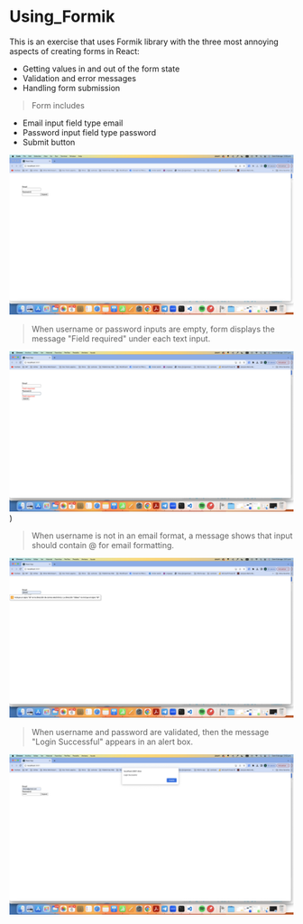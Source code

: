 # Using_Formik
This is an exercise that uses Formik library with the three most annoying aspects of creating forms in React:  

- Getting values in and out of the form state
- Validation and error messages
- Handling form submission

>  Form includes 
- Email input field type email
- Password input field type password
- Submit button
  
![Empty Form](https://raw.githubusercontent.com/JorgeAmparan/Using_Formik/main/Captura%20de%20pantalla%202023-08-06%20a%20la(s)%202.50.49%20p.m..png)

>  When username or password inputs are empty, form displays the message "Field required" under each text input.

![Form](https://raw.githubusercontent.com/JorgeAmparan/Using_Formik/main/Captura%20de%20pantalla%202023-08-06%20a%20la(s)%202.51.37%20p.m..png))
  
>  When username is not in an email format, a message shows that input should contain @ for email formatting. 
  
![Email Type Validate](https://raw.githubusercontent.com/JorgeAmparan/Using_Formik/main/Captura%20de%20pantalla%202023-08-06%20a%20la(s)%202.51.50%20p.m..png)

>  When username and password are validated, then the message "Login Successful" appears in an alert box. 
  
![Successful Form Submission](https://raw.githubusercontent.com/JorgeAmparan/Using_Formik/main/Captura%20de%20pantalla%202023-08-06%20a%20la(s)%202.52.03%20p.m..png)

